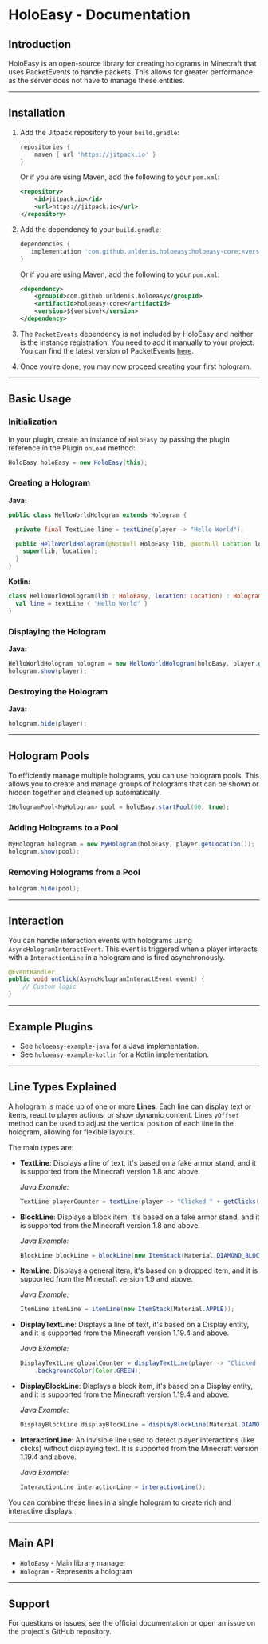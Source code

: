 # HoloEasy - Documentation

## Introduction

HoloEasy is an open-source library for creating holograms in Minecraft that uses PacketEvents to handle packets. This allows for greater performance as the server does not have to manage these entities.

---

## Installation

1. Add the Jitpack repository to your `build.gradle`:
   ```groovy
   repositories {
       maven { url 'https://jitpack.io' }
   }
   ```
   
    Or if you are using Maven, add the following to your `pom.xml`:
    ```xml
    <repository>
        <id>jitpack.io</id>
        <url>https://jitpack.io</url>
    </repository>
    ```
   
2. Add the dependency to your `build.gradle`:
   ```groovy
   dependencies {
      implementation 'com.github.unldenis.holoeasy:holoeasy-core:<version>'
   }
   ```
   
    Or if you are using Maven, add the following to your `pom.xml`:
    ```xml
    <dependency>
        <groupId>com.github.unldenis.holoeasy</groupId>
        <artifactId>holoeasy-core</artifactId>
        <version>${version}</version>
    </dependency>
    ```
   
3. The `PacketEvents` dependency is not included by HoloEasy and neither is the instance registration. You need to add it manually to your project. 
   You can find the latest version of PacketEvents [here](https://docs.packetevents.com/getting-started). 

4. Once you’re done, you may now proceed creating your first hologram.


---

## Basic Usage

### Initialization

In your plugin, create an instance of `HoloEasy` by passing the plugin reference in the Plugin `onLoad` method:

```java
HoloEasy holoEasy = new HoloEasy(this);
```

### Creating a Hologram

**Java:**
```java
public class HelloWorldHologram extends Hologram {

  private final TextLine line = textLine(player -> "Hello World");

  public HelloWorldHologram(@NotNull HoloEasy lib, @NotNull Location location) {
    super(lib, location);
  }
}
```

**Kotlin:**
```kotlin
class HelloWorldHologram(lib : HoloEasy, location: Location) : Hologram(lib, location) {
  val line = textLine { "Hello World" }
}
```

### Displaying the Hologram

**Java:**
```java
HelloWorldHologram hologram = new HelloWorldHologram(holoEasy, player.getLocation());
hologram.show(player);
```

### Destroying the Hologram

**Java:**
```java
hologram.hide(player);
```

---

## Hologram Pools

To efficiently manage multiple holograms, you can use hologram pools. 
This allows you to create and manage groups of holograms that can be shown or hidden together and cleaned up automatically.

```java
IHologramPool<MyHologram> pool = holoEasy.startPool(60, true);
```

### Adding Holograms to a Pool

```java
MyHologram hologram = new MyHologram(holoEasy, player.getLocation());
hologram.show(pool);
```

### Removing Holograms from a Pool

```java
hologram.hide(pool);
```

---

## Interaction

You can handle interaction events with holograms using `AsyncHologramInteractEvent`.
This event is triggered when a player interacts with a `InteractionLine` in a hologram and is fired asynchronously.

```java
@EventHandler
public void onClick(AsyncHologramInteractEvent event) {
    // Custom logic
}
```

---

## Example Plugins

- See `holoeasy-example-java` for a Java implementation.
- See `holoeasy-example-kotlin` for a Kotlin implementation.

---

## Line Types Explained

A hologram is made up of one or more **Lines**. Each line can display text or items, react to player actions, or show dynamic content.
Lines `yOffset` method can be used to adjust the vertical position of each line in the hologram, allowing for flexible layouts.

The main types are:

- **TextLine**: Displays a line of text, it's based on a fake armor stand, and it is supported from the Minecraft version 1.8 and above.
  
  *Java Example:*
  ```java
  TextLine playerCounter = textLine(player -> "Clicked " + getClicks(player) + " times by " + player.getName());
  ```

- **BlockLine**: Displays a block item, it's based on a fake armor stand, and it is supported from the Minecraft version 1.8 and above. 
  
  *Java Example:*
  ```java
  BlockLine blockLine = blockLine(new ItemStack(Material.DIAMOND_BLOCK));
  ```

- **ItemLine**: Displays a general item, it's based on a dropped item, and it is supported from the Minecraft version 1.9 and above.
  
  *Java Example:*
  ```java
  ItemLine itemLine = itemLine(new ItemStack(Material.APPLE));
  ```

- **DisplayTextLine**: Displays a line of text, it's based on a Display entity, and it is supported from the Minecraft version 1.19.4 and above. 

  *Java Example:*
  ```java
  DisplayTextLine globalCounter = displayTextLine(player -> "Clicked " + (++clickCount) + " times")
      .backgroundColor(Color.GREEN);
  ```

- **DisplayBlockLine**: Displays a block item, it's based on a Display entity, and it is supported from the Minecraft version 1.19.4 and above.
  
  *Java Example:*
  ```java
  DisplayBlockLine displayBlockLine = displayBlockLine(Material.DIAMOND_BLOCK);
  ```

- **InteractionLine**: An invisible line used to detect player interactions (like clicks) without displaying text. It is supported from the Minecraft version 1.19.4 and above.   
  
  *Java Example:*
  ```java
  InteractionLine interactionLine = interactionLine();
  ```

You can combine these lines in a single hologram to create rich and interactive displays.

---

## Main API

- `HoloEasy` - Main library manager
- `Hologram` - Represents a hologram

---

## Support

For questions or issues, see the official documentation or open an issue on the project's GitHub repository.